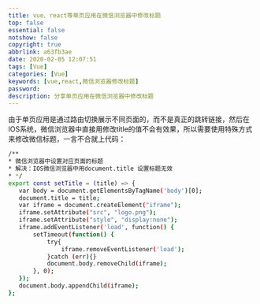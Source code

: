 ```yaml
---
title: vue、react等单页应用在微信浏览器中修改标题
top: false
essential: false
notshow: false
copyright: true
abbrlink: a63fb3ae
date: 2020-02-05 12:07:51
tags: [Vue]
categories: [Vue]
keywords: [vue,react,微信浏览器修改标题]
password:
description: 分享单页应用在微信浏览器中修改标题
---
```


由于单页应用是通过路由切换展示不同页面的，而不是真正的跳转链接，然后在IOS系统，微信浏览器中直接用修改title的值不会有效果，所以需要使用特殊方式来修改微信标题，一言不合就上代码：

```BASH
/**
* 微信浏览器中设置对应页面的标题
* 解决：IOS微信浏览器中用document.title 设置标题无效
* */
export const setTitle = (title) => {
   var body = document.getElementsByTagName('body')[0];
   document.title = title;
   var iframe = document.createElement("iframe");
   iframe.setAttribute("src", "logo.png");
   iframe.setAttribute("style", "display:none");
   iframe.addEventListener('load', function() {
       setTimeout(function() {
           try{
               iframe.removeEventListener('load');
           }catch (err){}
           document.body.removeChild(iframe);
       }, 0);
   });
   document.body.appendChild(iframe);
};
```
